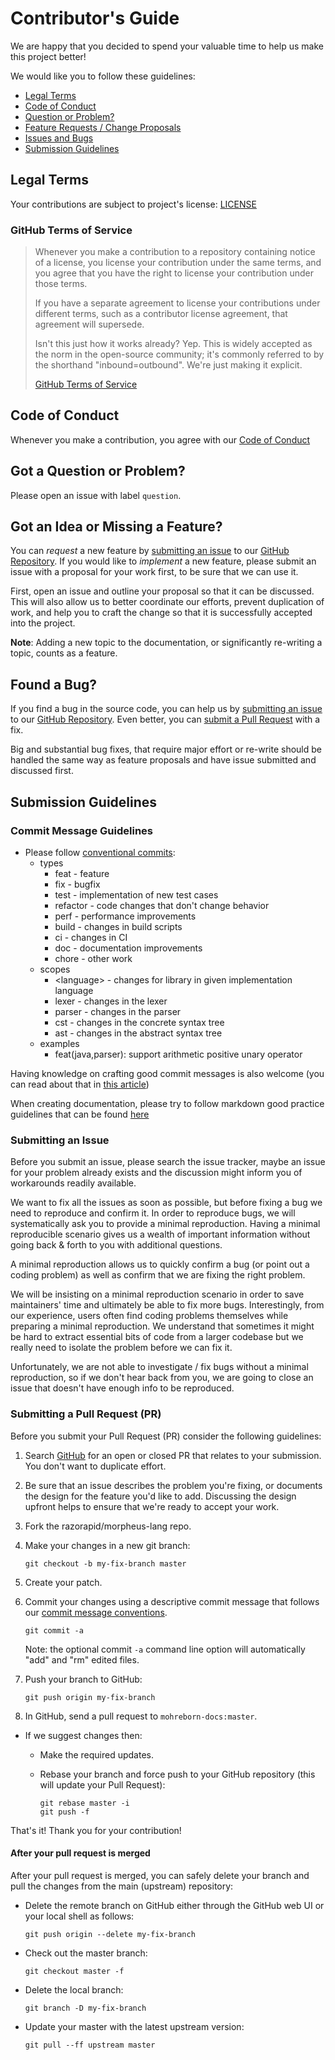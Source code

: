 # Contributor's Guide

We are happy that you decided to spend your valuable time to help us
make this project better!

We would like you to follow these guidelines:

- [Legal Terms](#legal-terms)
- [Code of Conduct](#code-of-conduct)
- [Question or Problem?](#question-or-problem)
- [Feature Requests / Change Proposals](#features-requests)
- [Issues and Bugs](#issues-and-bugs)
- [Submission Guidelines](#submission-guidelines)

## <a name="legal-terms"></a> Legal Terms

Your contributions are subject to project's
license: [LICENSE](https://github.com/razorapid/morpheus-lang/blob/master/LICENSE.md)

### GitHub Terms of Service

> Whenever you make a contribution to a repository containing notice of a license,
> you license your contribution under the same terms, and you agree that you have
> the right to license your contribution under those terms.
>
> If you have a separate agreement to license your contributions under different terms,
> such as a contributor license agreement, that agreement will supersede.
>
> Isn't this just how it works already?
> Yep. This is widely accepted as the norm in the open-source community;
> it's commonly referred to by the shorthand "inbound=outbound".
> We're just making it explicit.
>
> [GitHub Terms of Service](https://docs.github.com/en/github/site-policy/github-terms-of-service#6-contributions-under-repository-license)

## <a name="code-of-conduct"></a> Code of Conduct

Whenever you make a contribution, you agree with our [Code of Conduct](CODE_OF_CONDUCT.md)

## <a name="question-or-problem"></a> Got a Question or Problem?

Please open an issue with label `question`.

## <a name="features-requests"></a> Got an Idea or Missing a Feature?

You can *request* a new feature by [submitting an issue](#submit-issue) to our [GitHub Repository][github].
If you would like to *implement* a new feature, please submit an issue with
a proposal for your work first, to be sure that we can use it.

First, open an issue and outline your proposal so that it can be discussed.
This will also allow us to better coordinate our efforts, prevent duplication of work,
and help you to craft the change so that it is successfully accepted into the project.

**Note**:
Adding a new topic to the documentation, or significantly re-writing a topic, counts as a
feature.

## <a name="issues-and-bugs"></a> Found a Bug?

If you find a bug in the source code, you can help us by
[submitting an issue](#submit-issue) to our [GitHub Repository][github].
Even better, you can [submit a Pull Request](#submit-pr) with a fix.

Big and substantial bug fixes, that require major effort or re-write should be handled
the same way as feature proposals and have issue submitted and discussed first.

## <a name="submission-guidelines"></a> Submission Guidelines

### <a name="commit"></a> Commit Message Guidelines

- Please follow [conventional commits](https://www.conventionalcommits.org/en/v1.0.0/):
  - types
    - feat - feature
    - fix - bugfix
    - test - implementation of new test cases
    - refactor - code changes that don't change behavior
    - perf - performance improvements
    - build - changes in build scripts
    - ci - changes in CI
    - doc - documentation improvements
    - chore - other work
  - scopes
    - \<language\> - changes for library in given implementation language
    - lexer - changes in the lexer
    - parser - changes in the parser
    - cst - changes in the concrete syntax tree
    - ast - changes in the abstract syntax tree
  - examples
    - feat(java,parser): support arithmetic positive unary operator

Having knowledge on crafting good commit messages is also welcome
(you can read about that in [this article](https://chris.beams.io/posts/git-commit/))

When creating documentation, please try to follow markdown good practice guidelines that can be found
[here](https://www.markdownguide.org)

### <a name="submit-issue"></a> Submitting an Issue

Before you submit an issue, please search the issue tracker, maybe an issue for your problem already exists and the
discussion might inform you of workarounds readily available.

We want to fix all the issues as soon as possible, but before fixing a bug we need to reproduce and confirm it. In order
to reproduce bugs, we will systematically ask you to provide a minimal reproduction. Having a minimal reproducible
scenario gives us a wealth of important information without going back & forth to you with additional questions.

A minimal reproduction allows us to quickly confirm a bug (or point out a coding problem) as well as confirm that we are
fixing the right problem.

We will be insisting on a minimal reproduction scenario in order to save maintainers' time and ultimately be able to fix
more bugs. Interestingly, from our experience, users often find coding problems themselves while preparing a minimal
reproduction. We understand that sometimes it might be hard to extract essential bits of code from a larger codebase but
we really need to isolate the problem before we can fix it.

Unfortunately, we are not able to investigate / fix bugs without a minimal reproduction, so if we don't hear back from
you, we are going to close an issue that doesn't have enough info to be reproduced.

### <a name="submit-pr"></a> Submitting a Pull Request (PR)

Before you submit your Pull Request (PR) consider the following guidelines:

1. Search [GitHub](https://github.com/razorapid/morpheus-lang/pulls) for an open or closed PR
   that relates to your submission. You don't want to duplicate effort.
1. Be sure that an issue describes the problem you're fixing, or documents the design for the feature you'd like to add.
   Discussing the design upfront helps to ensure that we're ready to accept your work.
1. Fork the razorapid/morpheus-lang repo.
1. Make your changes in a new git branch:

     ```shell
     git checkout -b my-fix-branch master
     ```

1. Create your patch.
1. Commit your changes using a descriptive commit message that follows our
   [commit message conventions](#commit).

     ```shell
     git commit -a
     ```
   Note: the optional commit `-a` command line option will automatically "add" and "rm" edited files.

1. Push your branch to GitHub:

    ```shell
    git push origin my-fix-branch
    ```

1. In GitHub, send a pull request to `mohreborn-docs:master`.

- If we suggest changes then:
    - Make the required updates.
    - Rebase your branch and force push to your GitHub repository (this will update your Pull Request):

      ```shell
      git rebase master -i
      git push -f
      ```

That's it! Thank you for your contribution!

#### After your pull request is merged

After your pull request is merged, you can safely delete your branch and pull the changes
from the main (upstream) repository:

- Delete the remote branch on GitHub either through the GitHub web UI or your local shell as follows:

    ```shell
    git push origin --delete my-fix-branch
    ```

- Check out the master branch:

    ```shell
    git checkout master -f
    ```

- Delete the local branch:

    ```shell
    git branch -D my-fix-branch
    ```

- Update your master with the latest upstream version:

   ```shell
   git pull --ff upstream master
   ```

[github]: https://github.com/razorapid/morpheus-lang
